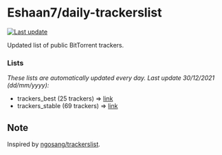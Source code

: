 
# Eshaan7/daily-trackerslist 

[![Last update](https://img.shields.io/badge/Last%20update-30/12/2021-blue.svg)](#)

Updated list of public BitTorrent trackers.

### Lists
*These lists are automatically updated every day. Last update 30/12/2021 (_dd/mm/yyyy_):*

* trackers_best (25 trackers) => [link](https://raw.githubusercontent.com/eshaan7/daily-trackerslist/master/trackers_best.txt)
* trackers_stable (69 trackers) => [link](https://raw.githubusercontent.com/eshaan7/daily-trackerslist/master/trackers_stable.txt)

## Note

Inspired by [ngosang/trackerslist](https://github.com/ngosang/trackerslist).
